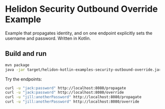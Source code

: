 
# Helidon Security Outbound Override Example

Example that propagates identity, and on one endpoint explicitly
sets the username and password. Written in Kotlin.

## Build and run

```bash
mvn package
java -jar target/helidon-kotlin-examples-security-outbound-override.jar
```

Try the endpoints:
```bash
curl -u "jack:password" http://localhost:8080/propagate
curl -u "jack:password" http://localhost:8080/override
curl -u "jill:anotherPassword" http://localhost:8080/propagate
curl -u "jill:anotherPassword" http://localhost:8080/override
```
